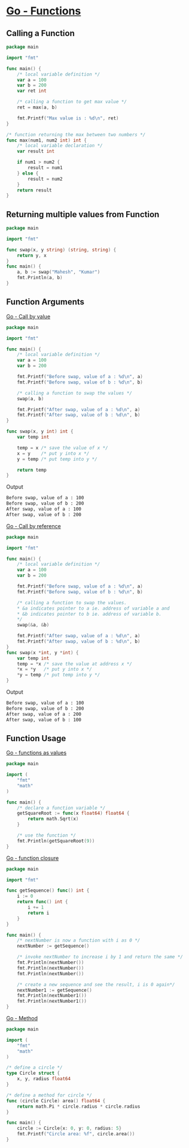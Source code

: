 # [Go - Functions](https://www.tutorialspoint.com/go/go_functions.htm)

## Calling a Function

```go
package main

import "fmt"

func main() {
    /* local variable definition */
    var a = 100
    var b = 200
    var ret int

    /* calling a function to get max value */
    ret = max(a, b)

    fmt.Printf("Max value is : %d\n", ret)
}

/* function returning the max between two numbers */
func max(num1, num2 int) int {
    /* local variable declaration */
    var result int

    if num1 > num2 {
        result = num1
    } else {
        result = num2
    }
    return result
}
```

## Returning multiple values from Function

```go
package main

import "fmt"

func swap(x, y string) (string, string) {
    return y, x
}
func main() {
    a, b := swap("Mahesh", "Kumar")
    fmt.Println(a, b)
}
```

## Function Arguments

[Go - Call by value](https://www.tutorialspoint.com/go/go_function_call_by_value.htm)

```go
package main

import "fmt"

func main() {
    /* local variable definition */
    var a = 100
    var b = 200

    fmt.Printf("Before swap, value of a : %d\n", a)
    fmt.Printf("Before swap, value of b : %d\n", b)

    /* calling a function to swap the values */
    swap(a, b)

    fmt.Printf("After swap, value of a : %d\n", a)
    fmt.Printf("After swap, value of b : %d\n", b)
}

func swap(x, y int) int {
    var temp int

    temp = x /* save the value of x */
    x = y    /* put y into x */
    y = temp /* put temp into y */

    return temp
}
```

Output

```bash
Before swap, value of a : 100
Before swap, value of b : 200
After swap, value of a : 100
After swap, value of b : 200
```

[Go - Call by reference](https://www.tutorialspoint.com/go/go_function_call_by_reference.htm)

```go
package main

import "fmt"

func main() {
    /* local variable definition */
    var a = 100
    var b = 200

    fmt.Printf("Before swap, value of a : %d\n", a)
    fmt.Printf("Before swap, value of b : %d\n", b)

    /* calling a function to swap the values.
    * &a indicates pointer to a ie. address of variable a and
    * &b indicates pointer to b ie. address of variable b.
    */
    swap(&a, &b)

    fmt.Printf("After swap, value of a : %d\n", a)
    fmt.Printf("After swap, value of b : %d\n", b)
}
func swap(x *int, y *int) {
    var temp int
    temp = *x /* save the value at address x */
    *x = *y   /* put y into x */
    *y = temp /* put temp into y */
}
```

Output

```bash
Before swap, value of a : 100
Before swap, value of b : 200
After swap, value of a : 200
After swap, value of b : 100
```

## Function Usage

[Go - functions as values](https://www.tutorialspoint.com/go/go_function_as_values.htm)

```go
package main

import (
    "fmt"
    "math"
)

func main() {
    /* declare a function variable */
    getSquareRoot := func(x float64) float64 {
        return math.Sqrt(x)
    }

    /* use the function */
    fmt.Println(getSquareRoot(9))
}
```

[Go - function closure](https://www.tutorialspoint.com/go/go_function_closures.htm)

```go
package main

import "fmt"

func getSequence() func() int {
    i := 0
    return func() int {
        i += 1
        return i
    }
}

func main() {
    /* nextNumber is now a function with i as 0 */
    nextNumber := getSequence()

    /* invoke nextNumber to increase i by 1 and return the same */
    fmt.Println(nextNumber())
    fmt.Println(nextNumber())
    fmt.Println(nextNumber())

    /* create a new sequence and see the result, i is 0 again*/
    nextNumber1 := getSequence()
    fmt.Println(nextNumber1())
    fmt.Println(nextNumber1())
}
```

[Go - Method](https://www.tutorialspoint.com/go/go_method.htm)

```go
package main

import (
    "fmt"
    "math"
)

/* define a circle */
type Circle struct {
    x, y, radius float64
}

/* define a method for circle */
func (circle Circle) area() float64 {
    return math.Pi * circle.radius * circle.radius
}

func main() {
    circle := Circle{x: 0, y: 0, radius: 5}
    fmt.Printf("Circle area: %f", circle.area())
}
```
